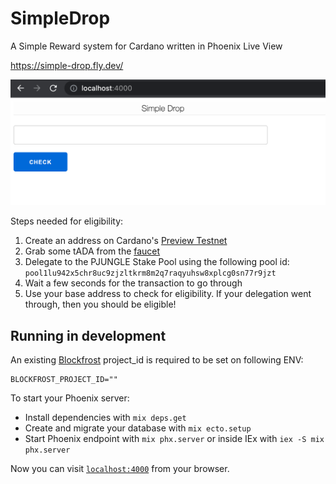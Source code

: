 # SimpleDrop

A Simple Reward system for Cardano written in Phoenix Live View

https://simple-drop.fly.dev/

![](docs/screenshot.png)

Steps needed for eligibility:

1. Create an address on Cardano's [Preview Testnet](https://book.world.dev.cardano.org/environments.html#preview-testnet)
2. Grab some tADA from the [faucet](https://faucet.preview.world.dev.cardano.org/basic-faucet)
2. Delegate to the PJUNGLE Stake Pool using the following pool id: `pool1lu942x5chr8uc9zjzltkrm8m2q7raqyuhsw8xplcg0sn77r9jzt`  
3. Wait a few seconds for the transaction to go through
4. Use your base address to check for eligibility. If your delegation went through, then you should be eligible! 

## Running in development

An existing [Blockfrost](https://blockfrost.io/) project_id is required to be set on following ENV:

```
BLOCKFROST_PROJECT_ID=""
```

To start your Phoenix server:

  * Install dependencies with `mix deps.get`
  * Create and migrate your database with `mix ecto.setup`
  * Start Phoenix endpoint with `mix phx.server` or inside IEx with `iex -S mix phx.server`

Now you can visit [`localhost:4000`](http://localhost:4000) from your browser.
